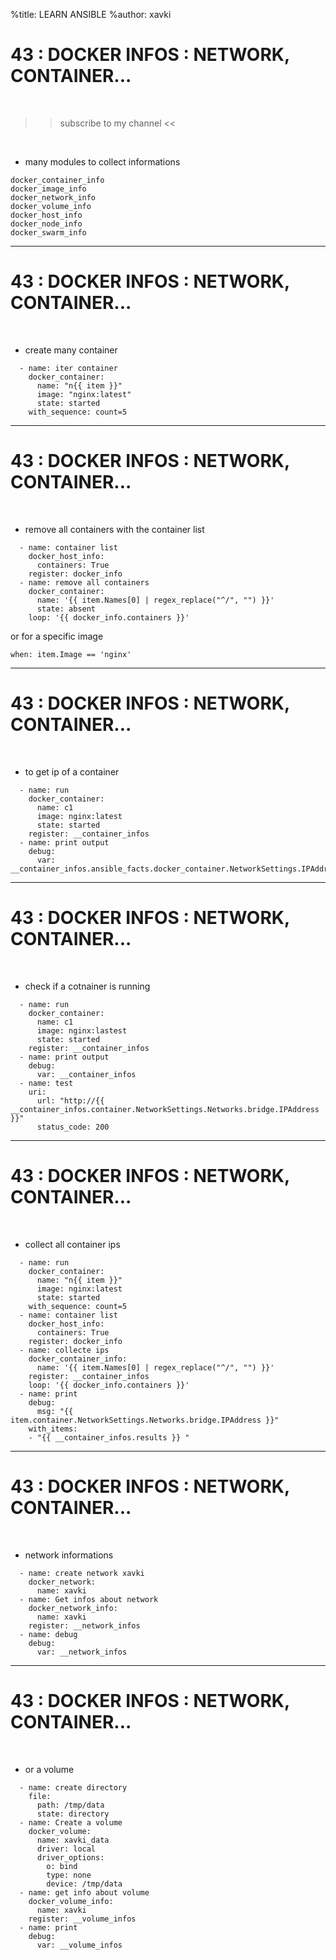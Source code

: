 %title: LEARN ANSIBLE
%author: xavki


# 43 : DOCKER INFOS : NETWORK, CONTAINER...

<br>

>> subscribe to my channel <<


<br>

* many modules to collect informations

```
docker_container_info
docker_image_info
docker_network_info
docker_volume_info
docker_host_info
docker_node_info
docker_swarm_info
```

-------------------------------------------------------------------

# 43 : DOCKER INFOS : NETWORK, CONTAINER...

<br>

* create many container

```
  - name: iter container
    docker_container:
      name: "n{{ item }}"
      image: "nginx:latest"
      state: started
    with_sequence: count=5
```

-------------------------------------------------------------------

# 43 : DOCKER INFOS : NETWORK, CONTAINER...

<br>

* remove all containers with the container list

```
  - name: container list
    docker_host_info:
      containers: True
    register: docker_info
  - name: remove all containers
    docker_container:
      name: '{{ item.Names[0] | regex_replace("^/", "") }}'
      state: absent
    loop: '{{ docker_info.containers }}'
```

or for a specific image

```
when: item.Image == 'nginx'
```

-------------------------------------------------------------------

# 43 : DOCKER INFOS : NETWORK, CONTAINER...

<br>

* to get ip of a container

```
  - name: run
    docker_container:
      name: c1
      image: nginx:latest
      state: started
    register: __container_infos
  - name: print output
    debug:
      var: __container_infos.ansible_facts.docker_container.NetworkSettings.IPAddress
```

-------------------------------------------------------------------

# 43 : DOCKER INFOS : NETWORK, CONTAINER...

<br>

* check if a cotnainer is running

```
  - name: run
    docker_container:
      name: c1
      image: nginx:lastest
      state: started
    register: __container_infos
  - name: print output
    debug:
      var: __container_infos
  - name: test
    uri:
      url: "http://{{ __container_infos.container.NetworkSettings.Networks.bridge.IPAddress }}"
      status_code: 200
```

-------------------------------------------------------------------

# 43 : DOCKER INFOS : NETWORK, CONTAINER...

<br>

* collect all container ips

```
  - name: run
    docker_container:
      name: "n{{ item }}"
      image: nginx:latest
      state: started
    with_sequence: count=5
  - name: container list
    docker_host_info:
      containers: True
    register: docker_info
  - name: collecte ips
    docker_container_info:
      name: '{{ item.Names[0] | regex_replace("^/", "") }}'
    register: __container_infos
    loop: '{{ docker_info.containers }}'
  - name: print
    debug:
      msg: "{{ item.container.NetworkSettings.Networks.bridge.IPAddress }}"
    with_items:
    - "{{ __container_infos.results }} "
```

-------------------------------------------------------------------

# 43 : DOCKER INFOS : NETWORK, CONTAINER...

<br>

* network informations

```
  - name: create network xavki
    docker_network:
      name: xavki
  - name: Get infos about network
    docker_network_info:
      name: xavki
    register: __network_infos
  - name: debug
    debug:
      var: __network_infos
```

-------------------------------------------------------------------

# 43 : DOCKER INFOS : NETWORK, CONTAINER...

<br>

* or a volume

```
  - name: create directory
    file:
      path: /tmp/data
      state: directory
  - name: Create a volume
    docker_volume:
      name: xavki_data
      driver: local
      driver_options:
        o: bind
        type: none
        device: /tmp/data
  - name: get info about volume
    docker_volume_info:
      name: xavki
    register: __volume_infos
  - name: print
    debug:
      var: __volume_infos
```

